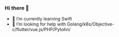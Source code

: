 ### Hi there 👋

- 🌱 I’m currently learning Swift
- 🤔 I’m looking for help with Golang/k8s/Objective-c/flutter/vue.js/PHP/Pytohn/

<!--
**aeieli/aeieli** is a ✨ _special_ ✨ repository because its `README.md` (this file) appears on your GitHub profile.

Here are some ideas to get you started:

- 🔭 I’m currently working on ...
- 🌱 I’m currently learning ...
- 👯 I’m looking to collaborate on ...
- 🤔 I’m looking for help with ...
- 💬 Ask me about ...
- 📫 How to reach me: ...
- 😄 Pronouns: ...
- ⚡ Fun fact: ...
-->
